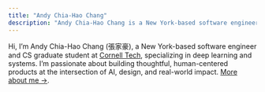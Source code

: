 ```yaml
---
title: "Andy Chia-Hao Chang"
description: "Andy Chia-Hao Chang is a New York-based software engineer and CS master’s student at Cornell Tech, specializing in deep learning, systems, and user-centered web development."
---
```


Hi, I’m Andy Chia-Hao Chang (張家豪), a New York-based software engineer and CS graduate student at [Cornell Tech](https://tech.cornell.edu/), specializing in deep learning and systems. I’m passionate about building thoughtful, human-centered products at the intersection of AI, design, and real-world impact. [More about me →](/about).